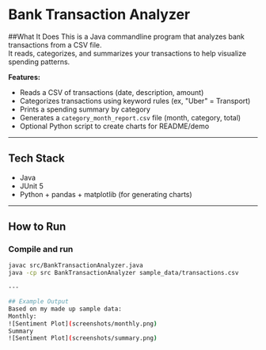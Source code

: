 # Bank Transaction Analyzer

##What It Does
This is a Java commandline program that analyzes bank transactions from a CSV file.  
It reads, categorizes, and summarizes your transactions to help visualize spending patterns.

**Features:**
- Reads a CSV of transactions (date, description, amount)
- Categorizes transactions using keyword rules (ex, "Uber" = Transport)
- Prints a spending summary by category
- Generates a `category_month_report.csv` file (month, category, total)
- Optional Python script to create charts for README/demo

---

## Tech Stack
- Java
- JUnit 5
- Python + pandas + matplotlib (for generating charts)

---

## How to Run

### Compile and run
```bash
javac src/BankTransactionAnalyzer.java
java -cp src BankTransactionAnalyzer sample_data/transactions.csv

---

## Example Output
Based on my made up sample data:
Monthly:
![Sentiment Plot](screenshots/monthly.png)
Summary
![Sentiment Plot](screenshots/summary.png)
